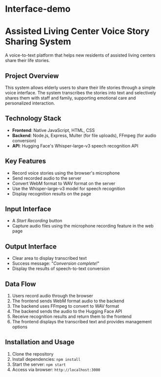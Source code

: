 # Interface-demo

# Assisted Living Center Voice Story Sharing System

A voice-to-text platform that helps new residents of assisted living centers share their life stories.

## Project Overview

This system allows elderly users to share their life stories through a simple voice interface. The system transcribes the stories into text and selectively shares them with staff and family, supporting emotional care and personalized interaction.

## Technology Stack

- **Frontend**: Native JavaScript, HTML, CSS
- **Backend**: Node.js, Express, Multer (for file uploads), FFmpeg (for audio conversion)
- **API**: Hugging Face's Whisper-large-v3 speech recognition API


## Key Features

- Record voice stories using the browser's microphone
- Send recorded audio to the server
- Convert WebM format to WAV format on the server
- Use the Whisper-large-v3 model for speech recognition
- Display recognition results on the page


## Input Interface

- A *Start Recording* button
- Capture audio files using the microphone recording feature in the web page

## Output Interface

- Clear area to display transcribed text
- Success message: "*Conversion complete!*"
- Display the results of speech-to-text conversion

## Data Flow

1. Users record audio through the browser
2. The frontend sends WebM format audio to the backend
3. The backend uses FFmpeg to convert to WAV format
4. The backend sends the audio to the Hugging Face API
5. Receive recognition results and return them to the frontend
6. The frontend displays the transcribed text and provides management options

## Installation and Usage

1. Clone the repository
2. Install dependencies: `npm install`
3. Start the server: `npm start`
4. Access via browser: `http://localhost:3000`

